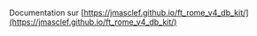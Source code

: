 Documentation sur [https://jmasclef.github.io/ft_rome_v4_db_kit/](https://jmasclef.github.io/ft_rome_v4_db_kit/)
